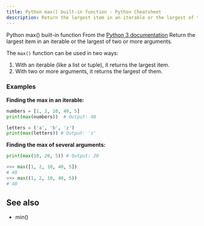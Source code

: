 ```yaml
---
title: Python max() built-in function - Python Cheatsheet
description: Return the largest item in an iterable or the largest of two or more arguments.
---
```


<base-title :title="frontmatter.title" :description="frontmatter.description">
Python max() built-in function
</base-title>

<base-disclaimer>
  <base-disclaimer-title>
    From the <a target="_blank" href="https://docs.python.org/3/library/functions.html#max">Python 3 documentation</a>
  </base-disclaimer-title>
  <base-disclaimer-content>
   Return the largest item in an iterable or the largest of two or more arguments.
  </base-disclaimer-content>
</base-disclaimer>

The `max()` function can be used in two ways:

1.  With an iterable (like a <router-link to="/builtin/list">list</router-link> or <router-link to="/builtin/tuple">tuple</router-link>), it returns the largest item.
2.  With two or more arguments, it returns the largest of them.

### Examples

**Finding the max in an iterable:**

```python
numbers = [1, 2, 10, 40, 5]
print(max(numbers))  # Output: 40

letters = ('a', 'b', 'z')
print(max(letters)) # Output: 'z'
```

**Finding the max of several arguments:**

```python
print(max(10, 20, 5)) # Output: 20
```



```python
>>> max([1, 2, 10, 40, 5])
# 40
>>> max((1, 2, 10, 40, 5))
# 40
```

## See also

- <router-link to="/builtin/min">min()</router-link>
